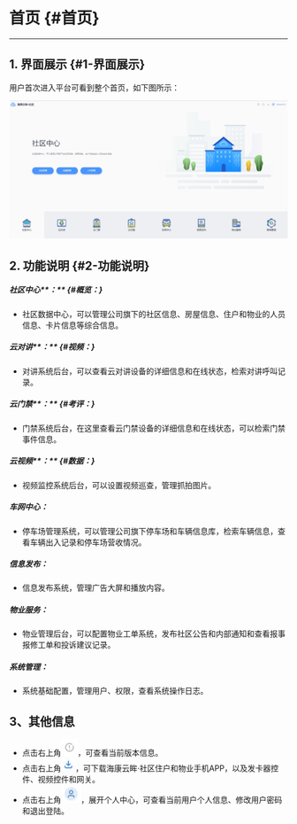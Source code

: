 # 首页 {#首页}

---

## 1. 界面展示 {#1-界面展示}

用户首次进入平台可看到整个首页，如下图所示：

![](/assets/shou-ye.jpg)

## 2. 功能说明 {#2-功能说明}

##### 社区中心**：** {#概览：}

* 社区数据中心，可以管理公司旗下的社区信息、房屋信息、住户和物业的人员信息、卡片信息等综合信息。

##### 云对讲**：** {#视频：}

* 对讲系统后台，可以查看云对讲设备的详细信息和在线状态，检索对讲呼叫记录。

##### 云门禁**：** {#考评：}

* 门禁系统后台，在这里查看云门禁设备的详细信息和在线状态，可以检索门禁事件信息。

##### 云视频**：** {#数据：}

* 视频监控系统后台，可以设置视频巡查，管理抓拍图片。

##### 车网中心：

* 停车场管理系统，可以管理公司旗下停车场和车辆信息库，检索车辆信息，查看车辆出入记录和停车场营收情况。

##### 信息发布：

* 信息发布系统，管理广告大屏和播放内容。

##### 物业服务：

* 物业管理后台，可以配置物业工单系统，发布社区公告和内部通知和查看报事报修工单和投诉建议记录。

##### 系统管理：

* 系统基础配置，管理用户、权限，查看系统操作日志。

## 3、其他信息

* 点击右上角![](/assets/版本信息.jpg)，可查看当前版本信息。
* 点击右上角![](/assets/下载.jpg)，可下载海康云眸·社区住户和物业手机APP，以及发卡器控件、视频控件和网关。
* 点击右上角![](/assets/个人中心.jpg)，展开个人中心，可查看当前用户个人信息、修改用户密码和退出登陆。



